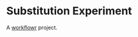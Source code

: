 # Substitution Experiment

A [workflowr][] project.

[workflowr]: https://github.com/jdblischak/workflowr
